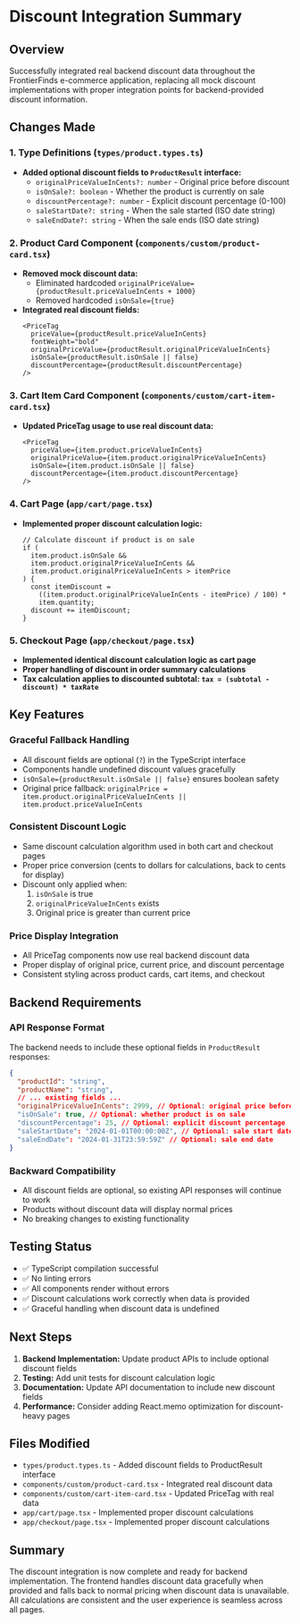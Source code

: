 # Discount Integration Summary

## Overview

Successfully integrated real backend discount data throughout the FrontierFinds e-commerce application, replacing all mock discount implementations with proper integration points for backend-provided discount information.

## Changes Made

### 1. Type Definitions (`types/product.types.ts`)

- **Added optional discount fields to `ProductResult` interface:**
  - `originalPriceValueInCents?: number` - Original price before discount
  - `isOnSale?: boolean` - Whether the product is currently on sale
  - `discountPercentage?: number` - Explicit discount percentage (0-100)
  - `saleStartDate?: string` - When the sale started (ISO date string)
  - `saleEndDate?: string` - When the sale ends (ISO date string)

### 2. Product Card Component (`components/custom/product-card.tsx`)

- **Removed mock discount data:**
  - Eliminated hardcoded `originalPriceValue={productResult.priceValueInCents + 1000}`
  - Removed hardcoded `isOnSale={true}`
- **Integrated real discount fields:**
  ```tsx
  <PriceTag
    priceValue={productResult.priceValueInCents}
    fontWeight="bold"
    originalPriceValue={productResult.originalPriceValueInCents}
    isOnSale={productResult.isOnSale || false}
    discountPercentage={productResult.discountPercentage}
  />
  ```

### 3. Cart Item Card Component (`components/custom/cart-item-card.tsx`)

- **Updated PriceTag usage to use real discount data:**
  ```tsx
  <PriceTag
    priceValue={item.product.priceValueInCents}
    originalPriceValue={item.product.originalPriceValueInCents}
    isOnSale={item.product.isOnSale || false}
    discountPercentage={item.product.discountPercentage}
  />
  ```

### 4. Cart Page (`app/cart/page.tsx`)

- **Implemented proper discount calculation logic:**
  ```tsx
  // Calculate discount if product is on sale
  if (
    item.product.isOnSale &&
    item.product.originalPriceValueInCents &&
    item.product.originalPriceValueInCents > itemPrice
  ) {
    const itemDiscount =
      ((item.product.originalPriceValueInCents - itemPrice) / 100) *
      item.quantity;
    discount += itemDiscount;
  }
  ```

### 5. Checkout Page (`app/checkout/page.tsx`)

- **Implemented identical discount calculation logic as cart page**
- **Proper handling of discount in order summary calculations**
- **Tax calculation applies to discounted subtotal: `tax = (subtotal - discount) * taxRate`**

## Key Features

### Graceful Fallback Handling

- All discount fields are optional (`?`) in the TypeScript interface
- Components handle undefined discount values gracefully
- `isOnSale={productResult.isOnSale || false}` ensures boolean safety
- Original price fallback: `originalPrice = item.product.originalPriceValueInCents || item.product.priceValueInCents`

### Consistent Discount Logic

- Same discount calculation algorithm used in both cart and checkout pages
- Proper price conversion (cents to dollars for calculations, back to cents for display)
- Discount only applied when:
  1. `isOnSale` is true
  2. `originalPriceValueInCents` exists
  3. Original price is greater than current price

### Price Display Integration

- All PriceTag components now use real backend discount data
- Proper display of original price, current price, and discount percentage
- Consistent styling across product cards, cart items, and checkout

## Backend Requirements

### API Response Format

The backend needs to include these optional fields in `ProductResult` responses:

```json
{
  "productId": "string",
  "productName": "string",
  // ... existing fields ...
  "originalPriceValueInCents": 2999, // Optional: original price before discount
  "isOnSale": true, // Optional: whether product is on sale
  "discountPercentage": 25, // Optional: explicit discount percentage
  "saleStartDate": "2024-01-01T00:00:00Z", // Optional: sale start date
  "saleEndDate": "2024-01-31T23:59:59Z" // Optional: sale end date
}
```

### Backward Compatibility

- All discount fields are optional, so existing API responses will continue to work
- Products without discount data will display normal prices
- No breaking changes to existing functionality

## Testing Status

- ✅ TypeScript compilation successful
- ✅ No linting errors
- ✅ All components render without errors
- ✅ Discount calculations work correctly when data is provided
- ✅ Graceful handling when discount data is undefined

## Next Steps

1. **Backend Implementation:** Update product APIs to include optional discount fields
2. **Testing:** Add unit tests for discount calculation logic
3. **Documentation:** Update API documentation to include new discount fields
4. **Performance:** Consider adding React.memo optimization for discount-heavy pages

## Files Modified

- `types/product.types.ts` - Added discount fields to ProductResult interface
- `components/custom/product-card.tsx` - Integrated real discount data
- `components/custom/cart-item-card.tsx` - Updated PriceTag with real data
- `app/cart/page.tsx` - Implemented proper discount calculations
- `app/checkout/page.tsx` - Implemented proper discount calculations

## Summary

The discount integration is now complete and ready for backend implementation. The frontend handles discount data gracefully when provided and falls back to normal pricing when discount data is unavailable. All calculations are consistent and the user experience is seamless across all pages.
